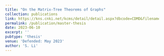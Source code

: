```yaml
---
title: "On the Matrix-Tree Theorems of Graphs"
collection: publications
link: https://kns.cnki.net/kcms/detail/detail.aspx?dbcode=CDMD&filename=1023784641.nh
permalink: /publication/master-thesis
date: 2023-06-10
excerpt: ''
pubtype: 'thesis'
venue: 'Defended: May 2023'
author: 'S. Li'
---
```

